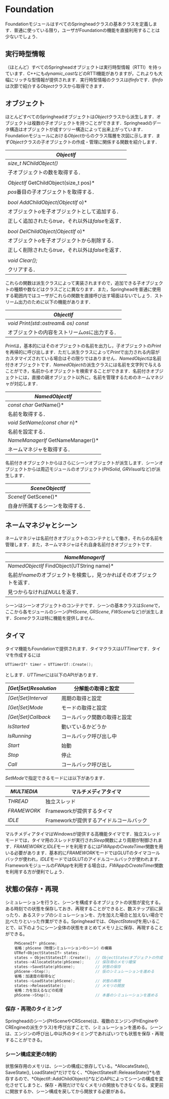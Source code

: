 # Foundation

FoundationモジュールはすべてのSpringheadクラスの基本クラスを定義します．普通に使っている限り，ユーザがFoundationの機能を直接利用することは少ないでしょう．





## 実行時型情報
（ほとんど）すべてのSpringheadオブジェクトは実行時型情報（RTTI）を持っています．C++にも*dynamic\_cast*などのRTTI機能がありますが，これよりも大幅にリッチな型情報が提供されます．実行時型情報のクラスは*IfInfo*です．*IfInfo*は次節で紹介する*Object*クラスから取得できます．
## オブジェクト



ほとんどすべてのSpringheadオブジェクトは*Object*クラスから派生します．オブジェクトは複数の子オブジェクトを持つことができます．Springheadのデータ構造はオブジェクトが成すツリー構造によって出来上がっています．Foundationモジュールにおける*Object*からのクラス階層を次図に示します．まず*Object*クラスの子オブジェクトの作成・管理に関係する関数を紹介します．


|*ObjectIf*										 |
|---|
|*size_t NChildObject()*							|
|子オブジェクトの数を取得する．							|
|														|
|*ObjectIf* GetChildObject(size_t pos)*			|
|*pos*番目の子オブジェクトを取得する．			|
|														|
|*bool AddChildObject(ObjectIf* o)*				|
|オブジェクト*o*を子オブジェクトとして追加する．|
|正しく追加されたら*true*，それ以外は*false*を返す．|
|														|
|*bool DelChildObject(ObjectIf* o)*				|
|オブジェクト*o*を子オブジェクトから削除する．|
|正しく削除されたら*true*，それ以外は*false*を返す．|
|														|
|*void Clear();*									|
|クリアする．												|
これらの関数は派生クラスによって実装されますので，追加できる子オブジェクトの種類や数などはクラスごとに異なります．また，Springheadを普通に使用する範囲内ではユーザがこれらの関数を直接呼び出す場面はないでしょう．ストリーム出力のために以下の機能があります．


|*ObjectIf*										 |
|---|
|*void Print(std::ostream& os) const*			|
|オブジェクトの内容をストリーム*os*に出力する．	|
*Print*は，基本的にはそのオブジェクトの名前を出力し，子オブジェクトの*Print*を再帰的に呼び出します．ただし派生クラスによって*Print*で出力される内容がカスタマイズされている場合はその限りではありません．*NamedObject*は名前付きオブジェクトです．*NamedObject*の派生クラスには名前を文字列で与えることができ，名前からオブジェクトを検索することができます．名前付きオブジェクトには，直接の親オブジェクト以外に，名前を管理するためのネームマネジャが対応します．


|*NamedObjectIf*									 |
|---|
|*const char* GetName()*			|
|名前を取得する．						|
|*void SetName(const char* n)*	|
|名前を設定する．						|
|*NameManagerIf* GetNameManager()*	|
|ネームマネジャを取得する．					|
名前付きオブジェクトからはさらにシーンオブジェクトが派生します．シーンオブジェクトからは周辺モジュールのオブジェクト(*PHSolid*, *GRVisual*など)が派生します．


|*SceneObjectIf*					 |
|---|
|*SceneIf* GetScene()*			|
|自身が所属するシーンを取得する．		|

## ネームマネジャとシーン
ネームマネジャは名前付きオブジェクトのコンテナとして働き，それらの名前を管理します．また，ネームマネジャはそれ自身名前付きオブジェクトです．


|*NameManagerIf*									 |
|---|
|*NamedObjectIf* FindObject(UTString name)*		|
|名前が*name*のオブジェクトを検索し，見つかればそのオブジェクトを返す．|
|見つからなければ*NULL*を返す．					|
シーンはシーンオブジェクトのコンテナです．シーンの基本クラスは*Scene*で，ここから各モジュールのシーン(*PHScene*, *GRScene*, *FWScene*など)が派生します．*Scene*クラスは特に機能を提供しません．
## タイマ
タイマ機能もFoundationで提供されます．タイマクラスは*UTTimer*です．タイマを作成するには
```c++
UTTimerIf* timer = UTTimerIf::Create();
```
とします．*UTTimer*には以下のAPIがあります．

|*[Get\|Set]Resolution*	| 分解能の取得と設定	|
|---|---|
|*[Get\|Set]Interval*		| 周期の取得と設定		|
|*[Get\|Set]Mode*			| モードの取得と設定	|
|*[Get\|Set]Callback*		| コールバック関数の取得と設定 |
|*IsStarted*				| 動いているかどうか	|
|*IsRunning*				| コールバック呼び出し中 |
|*Start*					| 始動	|
|*Stop*					| 停止	|
|*Call*					| コールバック呼び出し|
*SetMode*で指定できるモードには以下があります．

|*MULTIEDIA*	| マルチメディアタイマ			|
|---|---|
|*THREAD*	| 独立スレッド					|
|*FRAMEWORK*	| Frameworkが提供するタイマ		|
|*IDLE*		| Frameworkが提供するアイドルコールバック|
マルチメディアタイマはWindowsが提供する高機能タイマです．独立スレッドモードでは，タイマ用のスレッドが実行され*Sleep*関数により周期が制御されます．*FRAMEWORK*と*IDLE*モードを利用するには*FWApp*の*CreateTimer*関数を用いる必要があります．基本的に*FRAMEWORK*モードではGLUTのタイマコールバックが使われ，*IDLE*モードではGLUTのアイドルコールバックが使われます．Frameworkモジュールの*FWApp*を利用する場合は，*FWApp*の*CreateTimer*関数を利用する方が便利でしょう．
## 状態の保存・再現
シミュレーションを行うと、シーンを構成するオブジェクトの状態が変化する。ある時刻での状態を保存しておき、再現することができると、数ステップ前に戻ったり、あるステップのシミュレーションを、力を加えた場合と加えない場合で比べたりといった作業ができる。Springheadでは、*ObjectStatesIf*を用いることで、以下のようにシーン全体の状態をまとめてメモリ上に保存、再現することができる。
```c++
	PHSceneIf* phScene;
	省略：phScene（物理シミュレーションのシーン）の構築
	UTRef<ObjectStatesIf> states;
	states = ObjectStatesIf::Create();	// ObjectStatesオブジェクトの作成
	states->AllocateState(phScene);		// 保存用のメモリ確保
	states->SaveState(phScene);			// 状態の保存
	phScene->Step();					// 仮のシミュレーションを進める
	省略：加速度の取得など
	states->LoadState(phScene);			// 状態の再現
	states->ReleaseState();				// メモリの開放
	省略：力を加えるなどの処理
	phScene->Step();					// 本番のシミュレーションを進める
```

### 保存・再現のタイミング
Springheadのシーン(PHSceneやCRScene)は、複数のエンジン(PHEngineやCREngineの派生クラス)を呼び出すことで、シミュレーションを進める。シーンは、エンジンの呼び出し中以外のタイミングであればいつでも状態を保存・再現することができる。
### シーン構成変更の制約
状態保存用のメモリは、シーンの構成に依存している。*AllocateState(), SaveState(), LoadState()*だけでなく、*ObjectStatesIf::ReleaseState()*も依存するので、*ObjectIf::AddChildObject()*などのAPIによってシーンの構成を変化させてしまうと、保存・再現だけでなくメモリの開放もできなくなる。変更前に開放するか、シーン構成を戻してから開放する必要がある。
